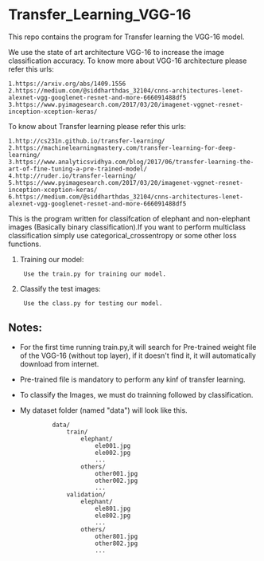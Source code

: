 # Transfer_Learning_VGG-16

This repo contains the program for Transfer learning the VGG-16 model.

We use the state of art architecture VGG-16 to increase the image classification accuracy. 
To know more about VGG-16 architecture please refer this urls:
    
    1.https://arxiv.org/abs/1409.1556
    2.https://medium.com/@siddharthdas_32104/cnns-architectures-lenet-alexnet-vgg-googlenet-resnet-and-more-666091488df5
    3.https://www.pyimagesearch.com/2017/03/20/imagenet-vggnet-resnet-inception-xception-keras/

To know about Transfer learning please refer this urls:

    1.http://cs231n.github.io/transfer-learning/
    2.https://machinelearningmastery.com/transfer-learning-for-deep-learning/
    3.https://www.analyticsvidhya.com/blog/2017/06/transfer-learning-the-art-of-fine-tuning-a-pre-trained-model/
    4.http://ruder.io/transfer-learning/
    5.https://www.pyimagesearch.com/2017/03/20/imagenet-vggnet-resnet-inception-xception-keras/
    6.https://medium.com/@siddharthdas_32104/cnns-architectures-lenet-alexnet-vgg-googlenet-resnet-and-more-666091488df5


This is the program written for classifcation of elephant and non-elephant images (Basically binary classification).If you want to perform multiclass classification simply use categorical_crossentropy or some other loss functions.
  
1. Training our model:
    
        Use the train.py for training our model.
   
2. Classify the test images:
    
        Use the class.py for testing our model.
       


Notes: 
----------
   * For the first time running train.py,it will search for Pre-trained weight file of the VGG-16 (without top layer), if it doesn't find                   it, it will automatically download from internet.
   * Pre-trained file is mandatory to perform any kinf of transfer learning.
   * To classify the Images, we must do trainning followed by classification.
   * My dataset folder (named "data") will look like this.
        
                  data/
                      train/
                          elephant/
                              ele001.jpg
                              ele002.jpg
                              ...
                          others/
                              other001.jpg
                              other002.jpg
                              ...
                      validation/
                          elephant/
                              ele801.jpg
                              ele802.jpg
                              ...
                          others/
                              other801.jpg
                              other802.jpg
                              ...
        
